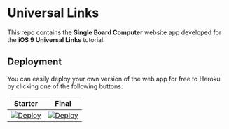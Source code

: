 # Universal Links

This repo contains the **Single Board Computer** website app developed for the **iOS 9 Universal Links** tutorial.

## Deployment

You can easily deploy your own version of the web app for free to Heroku by clicking one of the following buttons:

| Starter | Final |
|---------|-------|
| [![Deploy](https://www.herokucdn.com/deploy/button.svg)](https://heroku.com/deploy?template=https://github.com/thien220996/universal-links/tree/starter) | [![Deploy](https://www.herokucdn.com/deploy/button.svg)](https://heroku.com/deploy?template=https://github.com/thien220996/universal-links/tree/final) |
